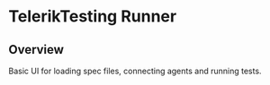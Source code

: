 TelerikTesting Runner
=====================

Overview
--------
Basic UI for loading spec files, connecting agents and running tests.